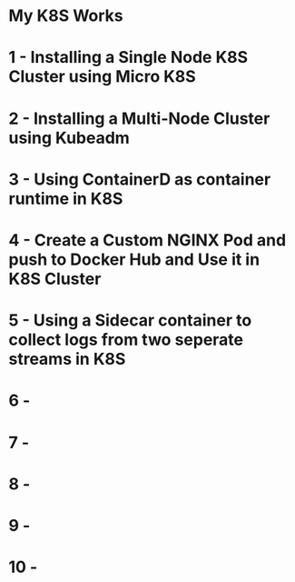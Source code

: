 # My K8S Works

# 1 - Installing a Single Node K8S Cluster using Micro K8S
# 2 - Installing a Multi-Node Cluster using Kubeadm
# 3 - Using ContainerD as container runtime in K8S
# 4 - Create a Custom NGINX Pod and push to Docker Hub and Use it in K8S Cluster
# 5 - Using a Sidecar container to collect logs from two seperate streams in K8S
# 6 - 
# 7 - 
# 8 - 
# 9 - 
# 10 - 
